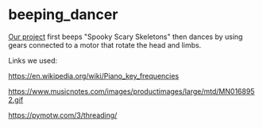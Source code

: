 # beeping_dancer
[Our project](https://docs.google.com/document/d/1tr92i46cixHyOB9DI_k7jKac8ZrGuXn2V3lA_N0On08/edit?usp=sharing) first beeps "Spooky Scary Skeletons" then dances by using gears connected to a motor that rotate the head and limbs. 

Links we used:


https://en.wikipedia.org/wiki/Piano_key_frequencies

https://www.musicnotes.com/images/productimages/large/mtd/MN0168952.gif

https://pymotw.com/3/threading/
